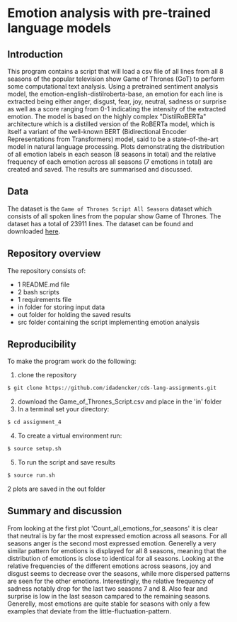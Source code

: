 # Emotion analysis with pre-trained language models 


## Introduction
This program contains a script that will load a csv file of all lines from all 8 seasons of the popular television show Game of Thrones (GoT) to perform some computational text analysis. Using a pretrained sentiment analysis model, the emotion-english-distilroberta-base, an emotion for each line is extracted being either anger, disgust, fear, joy, neutral, sadness or surprise as well as a score ranging from 0-1 indicating the intensity of the extracted emotion. 
The model is based on the highly complex "DistilRoBERTa" architecture which is a distilled version of the RoBERTa model, which is itself a variant of the well-known BERT (Bidirectional Encoder Representations from Transformers) model, said to be a state-of-the-art model in natural language processing. 
Plots demonstrating the distribution of all emotion labels in each season (8 seasons in total) and the relative frequency of each emotion across all seasons (7 emotions in total) are created and saved. The results are summarised and discussed.


## Data 
The dataset is the ```Game of Thrones Script All Seasons``` dataset which consists of all spoken lines from the popular show Game of Thrones. The dataset has a total of 23911 lines. The dataset can be found and downloaded [here](https://www.kaggle.com/datasets/albenft/game-of-thrones-script-all-seasons?select%253DGame_of_Thrones_Script.csv). 


## Repository overview 
The repository consists of:
- 1 README.md file
- 2 bash scripts
- 1 requirements file
- in folder for storing input data
- out folder for holding the saved results
- src folder containing the script implementing emotion analysis 


## Reproducibility 
To make the program work do the following:

1) clone the repository 
```python
$ git clone https://github.com/idadencker/cds-lang-assignments.git
```
2) download the Game_of_Thrones_Script.csv and place in the 'in' folder
3) In a terminal set your directory:
```python
$ cd assignment_4
```
4) To create a virtual environment run:
```python
$ source setup.sh
```
5) To run the script and save results 
```python
$ source run.sh 
```
2 plots are saved in the out folder


## Summary and discussion
From looking at the first plot 'Count_all_emotions_for_seasons' it is clear that neutral is by far the most expressed emotion across all seasons. For all seasons anger is the second most expressed emotion. Generelly a very similar pattern for emotions is displayed for all 8 seasons, meaning that the distribution of emotions is close to identical for all seasons. 
Looking at the relative frequencies of the different emotions across seasons, joy and disgust seems to decrease over the seasons, while more dispersed patterns are seen for the other emotions. Interestingly, the relative frequency of sadness notably drop for the last two seasons 7 and 8. Also fear and surprise is low in the last season campared to the remaining seasons. Generelly, most emotions are quite stable for seasons with only a few examples that deviate from the little-fluctuation-pattern.  

